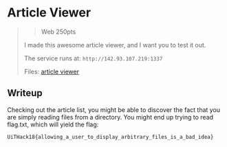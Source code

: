 # Article Viewer

> > Web 250pts
> 
> I made this awesome article viewer, and I want you to test it out.
>
> The service runs at: `http://142.93.107.219:1337`
> 
> Files: [article viewer](./src/article_viewer/)

## Writeup

Checking out the article list, you might be able to discover the fact that you are simply reading files from a directory.
You might end up trying to read flag.txt, which will yield the flag:

```
UiTHack18{allowing_a_user_to_display_arbitrary_files_is_a_bad_idea}
```

